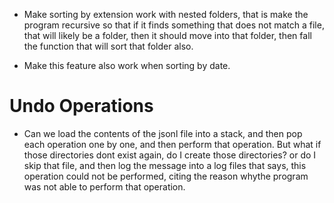 
- Make sorting by extension work with nested folders, that is make the program recursive so that if it finds something that does not match a file, that will likely be a folder, then it should move into that folder, then fall the function that will sort that folder also.

- Make this feature also work when sorting by date.

# Undo Operations

- Can we load the contents of the jsonl file into a stack, and then pop each operation one by one, and then perform that operation. But what if those directories dont exist again, do I create those directories? or do I skip that file, and then log the message into a log files that says, this operation could not be performed, citing the reason whythe program was not able to perform that operation.


